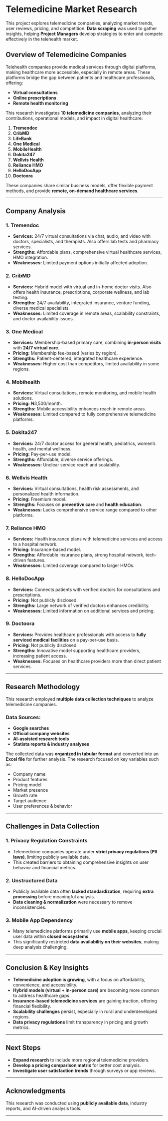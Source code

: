 # Telemedicine Market Research  

This project explores telemedicine companies, analyzing market trends, user reviews, pricing, and competition. **Data scraping** was used to gather insights, helping **Project Managers** develop strategies to enter and compete effectively in the telehealth market.  

## **Overview of Telemedicine Companies**  
Telehealth companies provide medical services through digital platforms, making healthcare more accessible, especially in remote areas. These platforms bridge the gap between patients and healthcare professionals, offering:  
- **Virtual consultations**  
- **Online prescriptions**  
- **Remote health monitoring**  

This research investigates **10 telemedicine companies**, analyzing their contributions, operational models, and impact in digital healthcare:  

1. **Tremendoc**  
2. **CribMD**  
3. **LifeBank**  
4. **One Medical**  
5. **MobileHealth**  
6. **Dokita247**  
7. **Wellvis Health**  
8. **Reliance HMO**  
9. **HelloDocApp**  
10. **Doctoora**  

These companies share similar business models, offer flexible payment methods, and provide **remote, on-demand healthcare services**.  

---

## **Company Analysis**  

### **1. Tremendoc**  
- **Services:** 24/7 virtual consultations via chat, audio, and video with doctors, specialists, and therapists. Also offers lab tests and pharmacy services.  
- **Strengths:** Affordable plans, comprehensive virtual healthcare services, HMO integration.  
- **Weaknesses:** Limited payment options initially affected adoption.  

### **2. CribMD**  
- **Services:** Hybrid model with virtual and in-home doctor visits. Also offers health insurance, prescriptions, corporate wellness, and lab testing.  
- **Strengths:** 24/7 availability, integrated insurance, venture funding, diverse medical specialists.  
- **Weaknesses:** Limited coverage in remote areas, scalability constraints, and doctor availability issues.  

### **3. One Medical**  
- **Services:** Membership-based primary care, combining **in-person visits** with **24/7 virtual care**.  
- **Pricing:** Membership fee-based (varies by region).  
- **Strengths:** Patient-centered, integrated healthcare experience.  
- **Weaknesses:** Higher cost than competitors, limited availability in some regions.  

### **4. Mobihealth**  
- **Services:** Virtual consultations, remote monitoring, and mobile health solutions.  
- **Pricing:** ₦3,500/month.  
- **Strengths:** Mobile accessibility enhances reach in remote areas.  
- **Weaknesses:** Limited compared to fully comprehensive telemedicine platforms.  

### **5. Dokita247**  
- **Services:** 24/7 doctor access for general health, pediatrics, women’s health, and mental wellness.  
- **Pricing:** Pay-per-use model.  
- **Strengths:** Affordable, diverse service offerings.  
- **Weaknesses:** Unclear service reach and scalability.  

### **6. Wellvis Health**  
- **Services:** Virtual consultations, health risk assessments, and personalized health information.  
- **Pricing:** Freemium model.  
- **Strengths:** Focuses on **preventive care** and **health education**.  
- **Weaknesses:** Lacks comprehensive service range compared to other platforms.  

### **7. Reliance HMO**  
- **Services:** Health insurance plans with telemedicine services and access to a hospital network.  
- **Pricing:** Insurance-based model.  
- **Strengths:** Affordable insurance plans, strong hospital network, tech-driven features.  
- **Weaknesses:** Limited coverage compared to larger HMOs.  

### **8. HelloDocApp**  
- **Services:** Connects patients with verified doctors for consultations and prescriptions.  
- **Pricing:** Not publicly disclosed.  
- **Strengths:** Large network of verified doctors enhances credibility.  
- **Weaknesses:** Limited information on additional services and pricing.  

### **9. Doctoora**  
- **Services:** Provides healthcare professionals with access to **fully serviced medical facilities** on a pay-per-use basis.  
- **Pricing:** Not publicly disclosed.  
- **Strengths:** Innovative model supporting healthcare providers, increasing patient access.  
- **Weaknesses:** Focuses on healthcare providers more than direct patient services.  

---

## **Research Methodology**  
This research employed **multiple data collection techniques** to analyze telemedicine companies.  

### **Data Sources:**  
- **Google searches**  
- **Official company websites**  
- **AI-assisted research tools**  
- **Statista reports & industry analyses**  

The collected data was **organized in tabular format** and converted into an **Excel file** for further analysis. The research focused on key variables such as:  
- Company name  
- Product features  
- Pricing model  
- Market presence  
- Growth rate  
- Target audience  
- User preferences & behavior  

---

## **Challenges in Data Collection**  

### **1. Privacy Regulation Constraints**  
- Telemedicine companies operate under **strict privacy regulations (PII laws)**, limiting publicly available data.  
- This created barriers to obtaining comprehensive insights on user behavior and financial metrics.  

### **2. Unstructured Data**  
- Publicly available data often **lacked standardization**, requiring **extra processing** before meaningful analysis.  
- **Data cleaning & normalization** were necessary to remove inconsistencies.  

### **3. Mobile App Dependency**  
- Many telemedicine platforms primarily use **mobile apps**, keeping crucial user data within **closed ecosystems**.  
- This significantly restricted **data availability on their websites**, making deep analysis challenging.  

---

## **Conclusion & Key Insights**  
- **Telemedicine adoption is growing**, with a focus on affordability, convenience, and accessibility.  
- **Hybrid models (virtual + in-person care)** are becoming more common to address healthcare gaps.  
- **Insurance-based telemedicine services** are gaining traction, offering financial flexibility.  
- **Scalability challenges** persist, especially in rural and underdeveloped regions.  
- **Data privacy regulations** limit transparency in pricing and growth metrics.  

---

## **Next Steps**  
- **Expand research** to include more regional telemedicine providers.  
- **Develop a pricing comparison matrix** for better cost analysis.  
- **Investigate user satisfaction trends** through surveys or app reviews.  

---

## **Acknowledgments**  
This research was conducted using **publicly available data**, industry reports, and AI-driven analysis tools.  

---
